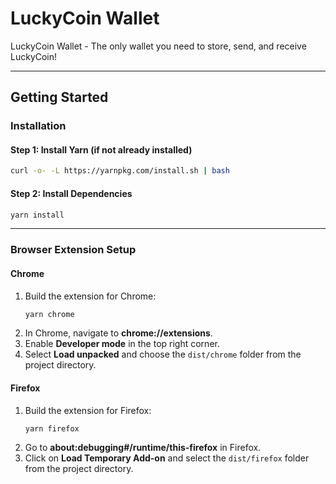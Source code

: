 # LuckyCoin Wallet

LuckyCoin Wallet - The only wallet you need to store, send, and receive LuckyCoin!

---

## Getting Started

### Installation

#### Step 1: Install Yarn (if not already installed)

```bash
curl -o- -L https://yarnpkg.com/install.sh | bash
```

#### Step 2: Install Dependencies

```bash
yarn install
```

---

### Browser Extension Setup

#### Chrome

1. Build the extension for Chrome:
   ```bash
   yarn chrome
   ```
2. In Chrome, navigate to **chrome://extensions**.
3. Enable **Developer mode** in the top right corner.
4. Select **Load unpacked** and choose the `dist/chrome` folder from the project directory.

#### Firefox

1. Build the extension for Firefox:
   ```bash
   yarn firefox
   ```
2. Go to **about:debugging#/runtime/this-firefox** in Firefox.
3. Click on **Load Temporary Add-on** and select the `dist/firefox` folder from the project directory.
